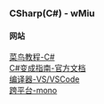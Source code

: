 ### CSharp(C#) - wMiu

#### 网站

[菜鸟教程-C#](https://www.runoob.com/csharp/csharp-tutorial.html)  
[C#变成指南-官方文档](https://docs.microsoft.com/en-us/dotnet/csharp/programming-guide/index)  
[编译器-VS/VSCode](https://visualstudio.microsoft.com/zh-hans/downloads/)  
[跨平台-mono](https://www.mono-project.com/)  